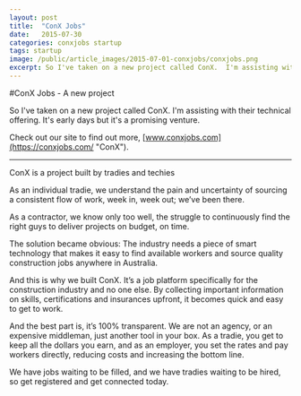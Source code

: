 ```yaml
---
layout: post
title:  "ConX Jobs"
date:   2015-07-30 
categories: conxjobs startup
tags: startup
image: /public/article_images/2015-07-01-conxjobs/conxjobs.png
excerpt: So I've taken on a new project called ConX.  I'm assisting with their technical offering.  It's early days but it's a promising venture.  
---
```

#ConX Jobs - A new project

So I've taken on a new project called ConX.  I'm assisting with their technical offering.  It's early days but it's a promising venture.  

Check out our site to find out more,  [www.conxjobs.com](https://conxjobs.com/ "ConX").

----

ConX is a project built by tradies and techies

As an individual tradie, we understand the pain and uncertainty of sourcing a consistent flow of work, week in, week out; we’ve been there.

As a contractor, we know only too well, the struggle to continuously find the right guys to deliver projects on budget, on time.

The solution became obvious: The industry needs a piece of smart technology that makes it easy to find available workers and source quality construction jobs anywhere in Australia.

And this is why we built ConX. It’s a job platform specifically for the construction industry and no one else. By collecting important information on skills, certifications and insurances upfront, it becomes quick and easy to get to work.

And the best part is, it’s 100% transparent. We are not an agency, or an expensive middleman, just another tool in your box. As a tradie, you get to keep all the dollars you earn, and as an employer, you set the rates and pay workers directly, reducing costs and increasing the bottom line.

We have jobs waiting to be filled, and we have tradies waiting to be hired, so get registered and get connected today.

